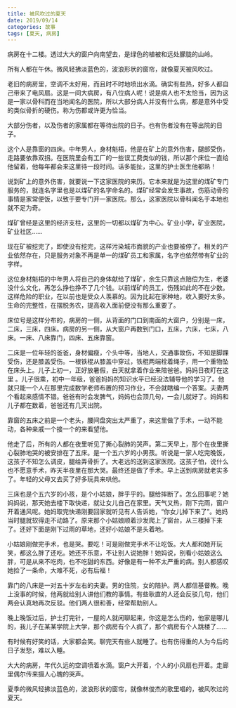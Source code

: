 ```yaml
---
title: 被风吹过的夏天
date: 2019/09/14
categories: 故事
tags: [夏天, 病房]
---
```


<!-- toc -->

<!-- more -->

病房在十二楼。透过大大的窗户向南望去，是绿色的植被和远处朦胧的山岭。

所有人都在午休。微风轻拂淡蓝色的，波浪形状的窗帘，就像夏天被风吹过。

老旧的病房里，空调不太好用，而且时不时地喷出水滴。确实有些热，好多人都自己带来了电风扇。这是一间大病房，有八位病人呢！说是病人也不太恰当，因为这是一家以骨科而在当地闻名的医院，所以大部分病人并没有什么病，都是意外中受的类似骨折的硬伤。称为伤都或许更为恰当。

大部分伤者，以及伤者的家属都在等待出院的日子。也有伤者没有在等出院的日子。

这个人是靠窗的四床。中年男人，身材魁梧，他是在矿上的意外伤害，腿部受伤，走路要依靠双拐。在医院里会有工厂的一些误工费类似的钱，所以那个床位一直给他留着，他每年都会来这里待一段时间。话多能扯，这里的护士医生他都熟！

说到矿上的意外伤害，就要说一下这家医院的来历。它本来就是为这里的煤矿专门服务的，就连名字里也是以煤矿的名字命名的。煤矿经常会发生事故，伤筋动骨的事情是家常便饭，以致于要专门开一家医院。那么，这家医院以骨科闻名于本地也就不足为奇。

煤矿曾经是这里的经济支柱，这里的一切都以煤矿为中心。矿业小学，矿业医院，矿业社区……

现在矿被挖完了，即使没有挖完，这样污染城市面貌的产业也要被停了。相关的产业依然存在，只是服务对象不再是单一的煤矿员工和家属，名字也依然带有矿业的字样。

这位身材魁梧的中年男人将自己的身体献给了煤矿，余生只靠这点赔偿为生，老婆没什么文化，再怎么挣也挣不了几个钱。以前煤矿的员工，伤残如此的不在少数。这样危险的职业，在以前也是受众人羡慕的。因为比起在家种地，收入要好太多。生命的完整性，在摆脱务农，提高收入面前便没有那么重要了。

床位号是这样分布的，病房的一侧，从背面的门口到南面的大窗户，分别是一床，二床，三床，四床。病房的另一侧，从大窗户再数到门口，五床，六床，七床，八床。一床、八床靠门，四床、五床靠窗。

二床是一位年轻的爸爸，身材偏瘦，个头中等，当地人，交通事故伤，不知是脚踝受伤，还是膝盖受伤。一根铁棍从膝盖中穿过，铁棍两端栓着绳子，用一个重物坠在床头上。儿子上初一，正好放暑假，白天就拿着作业来陪爸爸。妈妈日夜盯在这里 。儿子很乘，初中一年级，爸爸妈妈的知识水平已经没法辅导他的学习了。他就只能一个人在那里完成数学老师布置的预习作业，不会就瞎编一个答案。夫妻两个看起来感情不错。爸爸有时会发脾气，妈妈也会顶几句，一会儿就好了。妈妈和儿子都在数着，爸爸还有几天出院。

靠窗的五床之前是一个老头，腰间盘突出太严重了，来这里做了手术，一动不能动，各种亲戚一个接一个的来看望他。

他走了后，所有的人都在夜里听见了撕心裂肺的哭声。第二天早上，那个在夜里撕心裂肺地哭的被安排在了五床。是一个五六岁的小男孩。听说是一家人吃完晚饭，这孩子不知怎么调皮，腿给弄骨折了。大老远的送到这家医院。这孩子怕，说什么也不愿意手术，昨天半夜里在那大哭。最终还是做了手术。早上送到病房就老实多了。年轻的父母又去买了好多玩具来哄他。

三床也是个五六岁的小孩，是个小姑娘，胖乎乎的。腿给摔断了。怎么回事呢？她妈妈说，那天她去楼下取快递，就让女儿自己在家里。天气又热，刚下完雨，窗户开着通风呢。她妈取完快递刚要回家就听见有人告诉她，“你女儿掉下来了”。她妈当时腿就软得走不动路了。原来那个小姑娘顺着沙发爬上了窗台，从三楼掉下来了。还好下面是刚下过雨的草地，还好小姑娘不是头着地。

小姑娘刚做完手术，也是哭。要吃！可是刚做完手术不让吃饭。大人都和她开玩笑，都这么胖了还吃。她还不乐意，不让别人说她胖！她妈说，别看小姑娘这么胖，可是从来不吃肉，也不吃甜的东西。好像是有一种不太严重的病。别人都感叹她捡了一条命，大难不死，必有后福！

靠门的八床是一对五十岁左右的夫妻。男的住院，女的陪护。两人都信基督教。晚上没事的时候，他两就给别人讲他们教的事情。有些耿直的人还会反驳几句，他们两会认真地再次反驳。他们两人很和善，经常帮助别人。

晚上晚饭过后，护士打完针，一屋的人就闲聊起来，你这是怎么伤的，他家是哪儿的，我儿子在某某学院上大学，那个病房有个人疯了，那个病房有个人跳楼了……

有时候有好笑的话，大家都会笑。聊完天有些人就睡了。也有伤得重的人为今后的日子发愁，难以入睡。

大大的病房，年代久远的空调喷着水滴。窗户大开着，个人的小风扇也开着。走廊里偶尔传来摄人心魄的哭声。

夏季的微风轻拂淡蓝色的，波浪形状的窗帘，就像林俊杰的歌里唱的，被风吹过的夏天。
